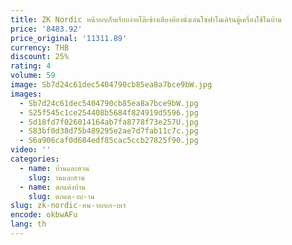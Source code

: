 ```yaml
---
title: ZK Nordic หน้าอกเก็บเรียบง่ายโต๊ะข้างเตียงห้องนั่งเล่นโซฟาโมเดิร์นตู้เครื่องใช้ในบ้าน
price: '8483.92'
price_original: '11311.89'
currency: THB
discount: 25%
rating: 4
volume: 59
image: Sb7d24c61dec5404790cb85ea8a7bce9bW.jpg
images:
  - Sb7d24c61dec5404790cb85ea8a7bce9bW.jpg
  - S25f545c1ce254408b5684f824919d5596.jpg
  - Sd18fd7f026014164ab7fa8778f73e257U.jpg
  - S83bf0d38d75b489295e2ae7d7fab11c7c.jpg
  - S6a906caf0d684edf85cac5ccb27825f90.jpg
video: ''
categories:
  - name: บ้านและสวน
    slug: านและสวน
  - name: ตกแต่งบ้าน
    slug: ตกแต-งบ-าน
slug: zk-nordic-หน-าอกเก-บเร
encode: okbwAFu
lang: th
---
```

  
